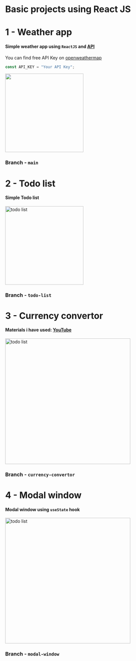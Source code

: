 # **Basic projects using React JS**

# **1 - Weather app**

#### Simple weather app using `ReactJS` and [API](https://home.openweathermap.org/api_keys)

You can find free API Key on [openweathermap](https://openweathermap.org/)

```js
const API_KEY = "Your API Key";
```

<img src="https://github.com/user-attachments/assets/fa5c873f-6f53-407c-be7f-c0b586f2b0c9" width="250">

### Branch - `main`

# **2 - Todo list**

#### Simple Todo list

<img width="250" alt="todo list" src="https://github.com/user-attachments/assets/05c2dd19-25b6-4ea0-8cfb-00b853cf9eb8">

### Branch - `todo-list`

# **3 - Currency convertor**

#### Materials i have used: [YouTube](https://www.youtube.com/watch?v=eS0GL73tkmw&t=4468s)

<img width="400" alt="todo list" src="https://github.com/user-attachments/assets/fbd66ec8-2905-48fc-a1ac-cf534866ea1a">

### Branch - `currency-convertor`

# **4 - Modal window**

#### Modal window using `useState` hook

<img width="400" alt="todo list" src="https://github.com/user-attachments/assets/fa136d27-343a-4b66-8c9e-dee910d02cb9">

### Branch - `modal-window`
